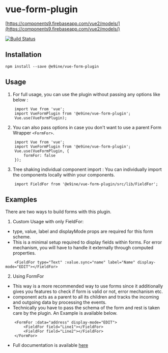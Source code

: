 # vue-form-plugin
[https://components9.firebaseapp.com/vue2/models/](https://components9.firebaseapp.com/vue2/models/)

[![Build Status](https://travis-ci.org/sharvilak11/vue-form-plugin.svg?branch=master)](https://travis-ci.org/sharvilak11/vue-form-plugin)

## Installation
```
npm install --save @e9ine/vue-form-plugin 
```

## Usage

1. For full usage, you can use the plugin without passing any options like below :

```vue
    import Vue from 'vue';
    import VueFormPlugin from '@e9ine/vue-form-plugin';
    Vue.use(VueFormPlugin);
```

2. You can also pass options in case you don't want to use a parent Form Wrapper `<FormFor>`.

```vue
    import Vue from 'vue';
    import VueFormPlugin from '@e9ine/vue-form-plugin';
    Vue.use(VueFormPlugin, {
        formFor: false
    });
```

3. Tree shaking individual component import : You can individually import the components locally within your components.
```vue
    import FieldFor from '@e9ine/vue-form-plugin/src/lib/FieldFor';
```

## Examples

There are two ways to build forms with this plugin.

1. Custom Usage with only FieldFor: 
- type, value, label and displayMode props are required for this form scheme.
- This is a minimal setup required to display fields within forms. For error mechanism, you will have to handle it externally through computed properties.
```vue
    <FieldFor type="Text" :value.sync="name" label="Name" display-mode="EDIT"></FieldFor>
```

2. Using FormFor
- This way is a more recommended way to use forms since it additionally gives you features to check if form is valid or not, error mechanism etc.
- <FormFor> component acts as a parent to all its <FieldFor> children and tracks the incoming and outgoing data by processing the events.
- Technically you have to pass the schema of the form and rest is taken care by the plugin. An Example is available below. 
```vue
    <FormFor :data="address" display-mode="EDIT">
        <FieldFor field="Line1"></FieldFor>
        <FieldFor field="Line2"></FieldFor>
    </FormFor>
```
- Full documentation is available [here](https://components9.firebaseapp.com/vue2/models/)

